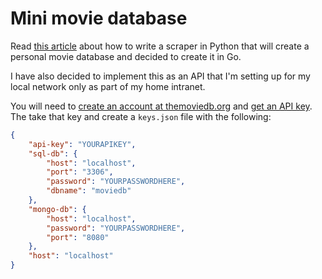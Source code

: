 # Mini movie database

Read [this article](https://towardsdatascience.com/step-by-step-guide-to-build-your-own-mini-imdb-database-fc39af27d21b) about how to write a scraper in Python that will create a personal movie database and decided to create it in Go.

I have also decided to implement this as an API that I'm setting up for my local network only as part of my home intranet. 

You will need to [create an account at themoviedb.org](https://www.themoviedb.org/account/signup) and [get an API key](https://developers.themoviedb.org/3/getting-started/introduction). The take that key and create a `keys.json` file with the following:

```json
{
    "api-key": "YOURAPIKEY",
    "sql-db": {
        "host": "localhost",
        "port": "3306",
        "password": "YOURPASSWORDHERE",
        "dbname": "moviedb"
    },
    "mongo-db": {
        "host": "localhost",
        "password": "YOURPASSWORDHERE",
        "port": "8080"
    },
    "host": "localhost"
}
```